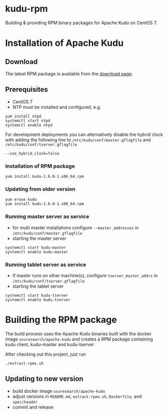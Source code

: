# kudu-rpm
Building & providing RPM binary packages for Apache Kudu on CentOS 7.

# Installation of Apache Kudu
## Download
The latest RPM package is available from the [download page](https://github.com/MartinWeindel/kudu-rpm/wiki/Download).

## Prerequisites
- CentOS 7
- NTP must be installed and configured, e.g.
```
yum install ntpd
systemctl start ntpd
systemctl enable ntpd
```

For development deployments you can alternatively disable the hybrid clock with adding the following
line to `/etc/kudu/conf/master.gflagfile` and `/etc/kudu/conf/tserver.gflagfile`
```
--use_hybrid_clock=false
```

### Installation of RPM package
```
yum install kudu-1.6.0-1.x86_64.rpm
```

### Updating from older version
```
yum erase kudu
yum install kudu-1.6.0-1.x86_64.rpm
```

### Running master server as service
- for multi master installations configure `--master_addresses` in `/etc/kudu/conf/master.gflagfile`
- starting the master server
```
systemctl start kudu-master
systemctl enable kudu-master
```

### Running tablet server as service
- if master runs on other machine(s), configure `tserver_master_addrs` in `/etc/kudu/conf/tserver.gflagfile`
- starting the tablet server
```
systemctl start kudu-tserver
systemctl enable kudu-tserver
```

# Building the RPM package
The build process uses the Apache Kudu binaries built with the docker image `usuresearch/apache-kudu`
and creates a RPM package containing kudu client, kudu-master and kudu-tserver.

After checking out this project, just run
```
./extract-rpms.sh
```

## Updating to new version
- build docker image `usuresearch/apache-kudu`
- adjust versions in `README.md`, `extract-rpms.sh`, `Dockerfile`, and `spec/header`
- commit and release

